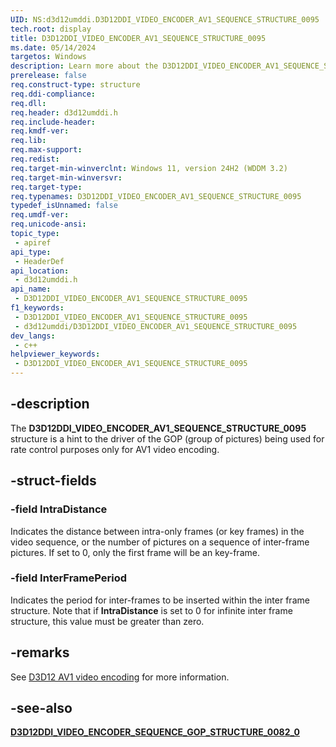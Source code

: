 ```yaml
---
UID: NS:d3d12umddi.D3D12DDI_VIDEO_ENCODER_AV1_SEQUENCE_STRUCTURE_0095
tech.root: display
title: D3D12DDI_VIDEO_ENCODER_AV1_SEQUENCE_STRUCTURE_0095
ms.date: 05/14/2024
targetos: Windows
description: Learn more about the D3D12DDI_VIDEO_ENCODER_AV1_SEQUENCE_STRUCTURE_0095 structure.
prerelease: false
req.construct-type: structure
req.ddi-compliance: 
req.dll: 
req.header: d3d12umddi.h
req.include-header: 
req.kmdf-ver: 
req.lib: 
req.max-support: 
req.redist: 
req.target-min-winverclnt: Windows 11, version 24H2 (WDDM 3.2)
req.target-min-winversvr: 
req.target-type: 
req.typenames: D3D12DDI_VIDEO_ENCODER_AV1_SEQUENCE_STRUCTURE_0095
typedef_isUnnamed: false
req.umdf-ver: 
req.unicode-ansi: 
topic_type:
 - apiref
api_type:
 - HeaderDef
api_location:
 - d3d12umddi.h
api_name:
 - D3D12DDI_VIDEO_ENCODER_AV1_SEQUENCE_STRUCTURE_0095
f1_keywords:
 - D3D12DDI_VIDEO_ENCODER_AV1_SEQUENCE_STRUCTURE_0095
 - d3d12umddi/D3D12DDI_VIDEO_ENCODER_AV1_SEQUENCE_STRUCTURE_0095
dev_langs:
 - c++
helpviewer_keywords:
 - D3D12DDI_VIDEO_ENCODER_AV1_SEQUENCE_STRUCTURE_0095
---
```


## -description

The **D3D12DDI_VIDEO_ENCODER_AV1_SEQUENCE_STRUCTURE_0095** structure is a hint to the driver of the GOP (group of pictures) being used for rate control purposes only for AV1 video encoding.

## -struct-fields

### -field IntraDistance

Indicates the distance between intra-only frames (or key frames) in the video sequence, or the number of pictures on a sequence of inter-frame pictures. If set to 0, only the first frame will be an key-frame.

### -field InterFramePeriod

Indicates the period for inter-frames to be inserted within the inter frame structure. Note that if **IntraDistance** is set to 0 for infinite inter frame structure, this value must be greater than zero.

## -remarks

See [D3D12 AV1 video encoding]((/windows-hardware/drivers/display/video-encoding-d3d12-av1)) for more information.

## -see-also

[**D3D12DDI_VIDEO_ENCODER_SEQUENCE_GOP_STRUCTURE_0082_0**](ns-d3d12umddi-d3d12ddi_video_encoder_sequence_gop_structure_0082_0.md)
